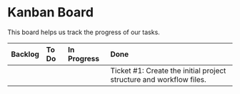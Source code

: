 # Kanban Board

This board helps us track the progress of our tasks.

| Backlog | To Do | In Progress | Done |
| :--- | :--- | :--- | :--- |
| | | | Ticket #1: Create the initial project structure and workflow files. |
